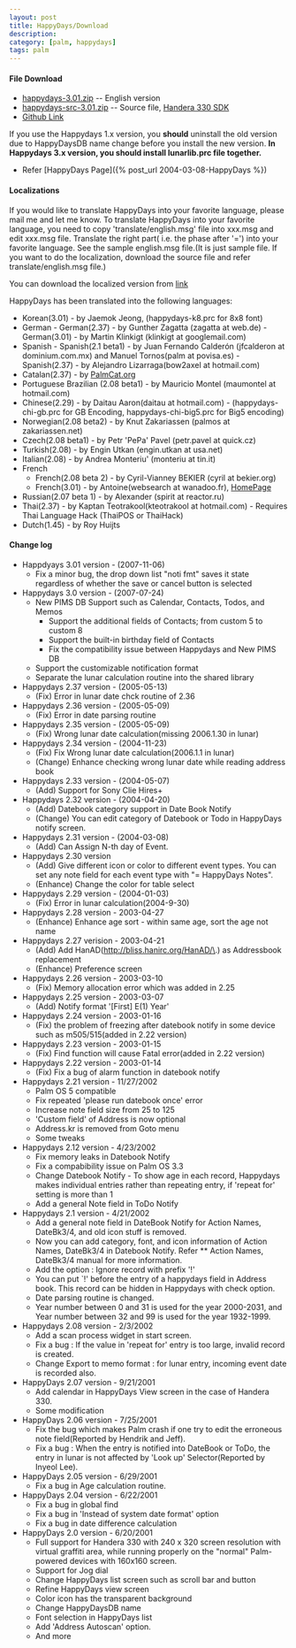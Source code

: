 ```yaml
---
layout: post
title: HappyDays/Download
description: 
category: [palm, happydays]
tags: palm
---
```


#### File Download  

* [happydays-3.01.zip](https://dl.dropboxusercontent.com/u/4345768/jmjeong.com/happydays-3.zip) -- English version 
* [happydays-src-3.01.zip](https://dl.dropboxusercontent.com/u/4345768/jmjeong.com/happydays-src.zip) -- Source file, [Handera 330 SDK](https://dl.dropboxusercontent.com/u/4345768/jmjeong.com/handera-sdkv105.zip)
* [Github Link](https://github.com/jmjeong/happydays.palm)

If you use the Happydays 1.x version, you **should** uninstall the old version due to HappyDaysDB
name change before you install the new version. **In Happydays 3.x version, you should install
lunarlib.prc file together.**

- Refer [HappyDays Page]({% post_url 2004-03-08-HappyDays %})


#### Localizations 

If you would like to translate HappyDays into your favorite language, please mail me and let me
know. To translate HappyDays into your favorite language, you need to copy 'translate/english.msg'
file into xxx.msg and edit xxx.msg file. Translate the right part( i.e. the phase after '=') into
your favorite language. See the sample english.msg file.(It is just sample file. If you want to do
the localization, download the source file and refer translate/english.msg file.)

You can download the localized version from [link](https://www.dropbox.com/home/Public/jmjeong.com/HappyDays)

HappyDays has been translated into the following languages: 

- Korean(3.01) - by Jaemok Jeong, (happydays-k8.prc for 8x8 font) 
- German 
	  -  German(2.37) - by Gunther Zagatta (zagatta at web.de) 
	  -  German(3.01) - by Martin Klinkigt (klinkigt at googlemail.com)
- Spanish
	  -  Spanish(2.1 beta1) - by Juan Fernando Calder&oacute;n (jfcalderon at dominium.com.mx) and Manuel Tornos(palm at povisa.es) 
	  -  Spanish(2.37) - by Alejandro Lizarraga(bow2axel at hotmail.com)
-  Catalan(2.37) - by [PalmCat.org](http://www.palmcat.org) 
-  Portuguese Brazilian (2.08 beta1) - by Mauricio Montel (maumontel at hotmail.com) 
-  Chinese(2.29) - by Daitau Aaron(daitau at hotmail.com)  - (happydays-chi-gb.prc for GB Encoding, happydays-chi-big5.prc for Big5 encoding) 
-  Norwegian(2.08 beta2) - by Knut Zakariassen (palmos at zakariassen.net) 
-  Czech(2.08 beta1) - by Petr 'PePa' Pavel (petr.pavel at quick.cz) 
-  Turkish(2.08) - by Engin Utkan (engin.utkan at usa.net) 
-  Italian(2.08) - by Andrea Monteriu' (monteriu at tin.it) 
-  French
	  -  French(2.08 beta 2) - by Cyril-Vianney BEKIER (cyril at bekier.org)
	  -  French(3.01) - by Antoine(websearch at wanadoo.fr), [HomePage](http://www.freewarefrance.com/)
-  Russian(2.07 beta 1) - by Alexander (spirit at reactor.ru) 
-  Thai(2.37) - by Kaptan Teotrakool(kteotrakool at hotmail.com) - Requires Thai Language Hack (ThaiPOS or ThaiHack) 
-  Dutch(1.45) - by Roy Huijts 

#### Change log  

- Happdyays 3.01 version - (2007-11-06)
	- Fix a minor bug, the drop down list "noti fmt" saves it state regardless of whether the save or cancel button is selected
- Happydays 3.0 version - (2007-07-24)
	 -  New PIMS DB Support such as Calendar, Contacts, Todos, and Memos
	    - Support the additional fields of Contacts; from custom 5 to custom 8
	    - Support the built-in birthday field of Contacts
	    - Fix the compatibility issue between Happydays and New PIMS DB
	 - Support the customizable notification format
	 - Separate the lunar calculation routine into the shared library 
- Happydays 2.37 version - (2005-05-13)
	- (Fix) Error in lunar date chck routine of 2.36
-  Happydays 2.36 version - (2005-05-09)
	- (Fix) Error in date parsing routine
- Happydays 2.35 version - (2005-05-09)
	- (Fix) Wrong lunar date calculation(missing 2006.1.30 in lunar)
-  Happydays 2.34 version - (2004-11-23)
	- (Fix) Fix Wrong lunar date calculation(2006.1.1 in lunar)
	- (Change) Enhance checking wrong lunar date while reading address book
- Happydays 2.33 version - (2004-05-07)
	- (Add) Support for Sony Clie Hires+
- Happydays 2.32 version - (2004-04-20)
	- (Add) Datebook category support in Date Book Notify
	- (Change) You can edit category of Datebook or Todo in HappyDays notify screen.
- Happydays 2.31 version - (2004-03-08)
	- (Add) Can Assign N-th day of Event.
- Happydays 2.30 version
	- (Add) Give different icon or color to different event types. You can set any note field for each event type with "= HappyDays Notes". 
	- (Enhance) Change the color for table select
- Happydays 2.29 version - (2004-01-03)
	- (Fix) Error in lunar calculation(2004-9-30)
-  Happydays 2.28 version - 2003-04-27
	- (Enhance) Enhance age sort - within same age, sort the age not name
- Happydays 2.27 verision - 2003-04-21
	- (Add) Add HanAD(http://bliss.hanirc.org/HanAD/\.) as Addressbook replacement
	- (Enhance) Preference screen
- Happydays 2.26 version - 2003-03-10
	- (Fix) Memory allocation error  which was added in 2.25
- Happydays 2.25 version - 2003-03-07
	- (Add) Notify format '\[First] E(1) Year'
- Happydays 2.24 version - 2003-01-16
	- (Fix) the problem of freezing after datebook notify in some device such as m505/515(added in 2.22 version)
- Happydays 2.23 version - 2003-01-15
	- (Fix) Find function will cause Fatal error(added in 2.22 version)
- Happydays 2.22 version - 2003-01-14 
	- (Fix) Fix a bug of alarm function in datebook notify
- Happydays 2.21 version - 11/27/2002 
	- Palm OS 5 compatible 
	- Fix repeated 'please run datebook once' error 
	- Increase note field size from 25 to 125 
	- 'Custom field' of Address is now optional 
	- Address.kr is removed from Goto menu 
	- Some tweaks 
- Happydays 2.12 version - 4/23/2002 
	- Fix memory leaks in Datebook Notify 
	- Fix a compabibility issue on Palm OS 3.3 
	- Change Datebook Notify - To show age in each record, Happydays makes individual entries rather than repeating entry, if 'repeat for' setting is more than 1 
	- Add a general Note field in ToDo Notify 
- Happydays 2.1 version - 4/21/2002 
	-  Add a general note field in DateBook Notify for Action Names, DateBk3/4, and old icon stuff is removed.
	- Now you can add category, font, and icon information of Action Names, DateBk3/4 in Datebook Notify. Refer ** Action Names, DateBk3/4 manual for more information. 
	- Add the option : Ignore record with prefix '!'
	- You can put `!' before the entry of a happydays field in Address book. This record can be hidden in Happydays with check option. 
	- Date parsing routine is changed. 
	- Year number between 0 and 31 is used for the year 2000-2031, and Year number between 32 and 99 is used for the year 1932-1999. 
- Happydays 2.08 version - 2/3/2002 
	- Add a scan process widget in start screen. 
	- Fix a bug : If the value in 'repeat for' entry is too large, invalid record is created. 
	- Change Export to memo format : for lunar entry, incoming event date is recorded also. 
- HappyDays 2.07 version - 9/21/2001 
	- Add calendar in HappyDays View screen in the case of Handera 330. 
	- Some modification 
-  HappyDays 2.06 version - 7/25/2001 
	-  Fix the bug which makes Palm crash if one try to edit the erroneous note field(Reported by Hendrik and Jeff). 
	- Fix a bug : When the entry is notified into DateBook or ToDo, the entry in lunar is not affected by 'Look up' Selector(Reported by Inyeol Lee). 
-  HappyDays 2.05 version - 6/29/2001 
	- Fix a bug in Age calculation routine. 
- HappyDays 2.04 version - 6/22/2001 
	- Fix a bug in global find 
	- Fix a bug in 'Instead of system date format' option 
	- Fix a bug in date difference calculation 
- HappyDays 2.0 version - 6/20/2001 
	- Full support for Handera 330 with 240 x 320 screen resolution with virtual graffiti area, while running properly on the "normal" Palm-powered devices with 160x160 screen. 
	- Support for Jog dial 
	-  Change HappyDays list screen such as scroll bar and button 
	-  Refine HappyDays view screen 
	-  Color icon has the transparent background 
	-  Change HappyDaysDB name 
	-  Font selection in HappyDays list 
	-  Add 'Address Autoscan' option. 
	- And more 
